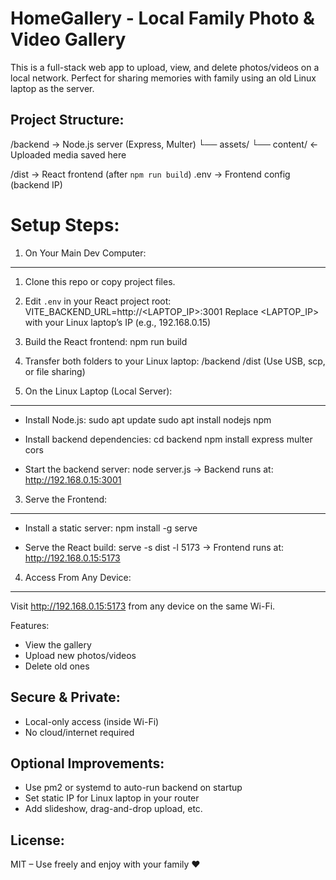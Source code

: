 HomeGallery - Local Family Photo & Video Gallery
================================================

This is a full-stack web app to upload, view, and delete photos/videos on a local network. 
Perfect for sharing memories with family using an old Linux laptop as the server.

Project Structure:
------------------
/backend         → Node.js server (Express, Multer)
  └── assets/
      └── content/   ← Uploaded media saved here

/dist            → React frontend (after `npm run build`)
.env             → Frontend config (backend IP)

Setup Steps:
============

1. On Your Main Dev Computer:
-----------------------------
1. Clone this repo or copy project files.
2. Edit `.env` in your React project root:
   VITE_BACKEND_URL=http://<LAPTOP_IP>:3001
   Replace <LAPTOP_IP> with your Linux laptop’s IP (e.g., 192.168.0.15)

3. Build the React frontend:
   npm run build

4. Transfer both folders to your Linux laptop:
   /backend
   /dist
   (Use USB, scp, or file sharing)

2. On the Linux Laptop (Local Server):
--------------------------------------
- Install Node.js:
  sudo apt update
  sudo apt install nodejs npm

- Install backend dependencies:
  cd backend
  npm install express multer cors

- Start the backend server:
  node server.js
  → Backend runs at: http://192.168.0.15:3001

3. Serve the Frontend:
----------------------
- Install a static server:
  npm install -g serve

- Serve the React build:
  serve -s dist -l 5173
  → Frontend runs at: http://192.168.0.15:5173

4. Access From Any Device:
--------------------------
Visit http://192.168.0.15:5173 from any device on the same Wi-Fi.

Features:
- View the gallery
- Upload new photos/videos
- Delete old ones

Secure & Private:
-----------------
- Local-only access (inside Wi-Fi)
- No cloud/internet required

Optional Improvements:
----------------------
- Use pm2 or systemd to auto-run backend on startup
- Set static IP for Linux laptop in your router
- Add slideshow, drag-and-drop upload, etc.

License:
--------
MIT – Use freely and enjoy with your family ❤️
